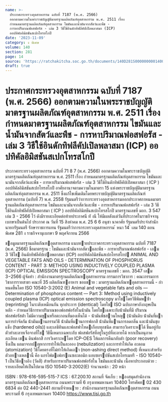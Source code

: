 ```yaml
---
name: >-
  ประกาศกระทรวงอุตสาหกรรม ฉบับที่ 7187 (พ.ศ. 2566)
  ออกตามความในพระราชบัญญัติมาตรฐานผลิตภัณฑ์อุตสาหกรรม พ.ศ. 2511 เรื่อง
  กำหนดมาตรฐานผลิตภัณฑ์อุตสาหกรรม ไขมันและน้ำมันจากสัตว์และพืช -
  การหาปริมาณฟอสฟอรัส - เล่ม 3 วิธีใช้อินดักทิฟลีคัปเปิลพลาสมา (ICP)
  ออปทิคัลอิมิสชันสเปกโทรสโกปี
date: '2023-11-09'
category: ง พิเศษ
volume: 140
section: 281
page: 14
source: 'https://ratchakitcha.soc.go.th/documents/140D281S0000000001400.pdf'
draft: true
---
```


# ประกาศกระทรวงอุตสาหกรรม ฉบับที่ 7187 (พ.ศ. 2566) ออกตามความในพระราชบัญญัติมาตรฐานผลิตภัณฑ์อุตสาหกรรม พ.ศ. 2511 เรื่อง กำหนดมาตรฐานผลิตภัณฑ์อุตสาหกรรม ไขมันและน้ำมันจากสัตว์และพืช - การหาปริมาณฟอสฟอรัส - เล่ม 3 วิธีใช้อินดักทิฟลีคัปเปิลพลาสมา (ICP) ออปทิคัลอิมิสชันสเปกโทรสโกปี

ประกาศกระทรวงอุตสาหกรรม ฉบับที่ 71 8 7 (พ.ศ. 2566) ออกตามความในพระราชบัญญัติมาตรฐานผลิตภัณฑ์อุตสาหกรรม พ.ศ. 2511 เรื่อง กำหนดมาตรฐานผลิตภัณฑ์อุตสาหกรรม ไขมันและนามันจากสัตว์และพืช - การหาปริมาณฟอสฟอรัส - เล่ม 3 วิธีใช้อินดักทิฟลีคัปเปิลพลาสมา ( ICP ) ออปทิคัลอิมิสชันสเปกโทรสโกปี อาศัยอานาจตามความในมาตรา 15 แห่งพระราชบัญญัติมาตรฐานผลิตภัณฑ์อุตสาหกรรม พ.ศ. 2511 ซึ่งแก้ไขเพิ่มเติมโดยพระราชบัญญัติมาตรฐานผลิตภัณฑ์อุตสาหกรรม (ฉบับที่ 7) พ.ศ. 2558 รัฐมนตรีว่าการกระทรวงอุตสาหกรรมออกประกาศกาหนดมาตรฐานผลิตภัณฑ์อุตสาหกรรม ไขมันและนามันจากสัตว์และพืช - การหาปริมาณฟอสฟอรัส - เล่ม 3 วิธีใช้อินดักทิฟลีคัปเปิลพลาสมา ( ICP ) ออปทิคัลอิมิสชันสเปกโทรสโกปี มาตรฐานเลขที่ มอก. 3 547 เล่ม 3 - 2566 ไว้ ดังมีรายละเอียดต่อท้ายประกาศนี ทั งนี ให้มีผลตังแต่วันที่ประกาศในราชกิจจานุเบกษาเป็นต้นไป ประกาศ ณ วันที่ 15 สิงหำคม พ.ศ. 25 6 6 อนุชา นาคาศัย รัฐมนตรีประจำสำนักนายกรัฐมนตรี รักษาราชการแทน รัฐมนตรีว่าการกระทรวงอุตสาหกรรม ้ หนา 14 ่ เลม 140 ตอนพิเศษ 281 ง ราชกิจจานุเบกษา 9 พฤศจิกายน 2566

ขอมูลมาตรฐานผลิตภัณฑอุตสาหกรรม แนบทายประกาศกระทรวงอุตสาหกรรม ฉบับที่ 7187 (พ.ศ. 2566) ชื่อมาตรฐาน : ไขมันและน้ํามันจากสัตวและพืช - การหาปริมาณฟอสฟอรัส - เลม 3 วิธีใช อินดักทิฟลีคัปเปลพลาสมา (ICP) ออปทิคัลอิมิสชันสเปกโทรสโกป ANIMAL AND VEGETABLE FATS AND OILS - DETERMINATION OF PHOSPHORUS CONTENT - PART 3: METHOD USING INDUCTIVELY COUPLED PLASMA (ICP) OPTICAL EMISSION SPECTROSCOPY มาตรฐานเลขที่ : มอก. 3547 เลม 3−2566 ผู้จัดทํา : สํานักงานมาตรฐานผลิตภัณฑอุตสาหกรรม กรรมการวิชาการ : คณะกรรมการวิชาการรายสาขา คณะที่ 35 ผลิตภัณฑอาหาร ขอบขาย : มาตรฐานผลิตภัณฑอุตสาหกรรมนี้ - กําหนดขึ้นโดย ISO 10540-3:2002 (E) Animal and vegetable fats and oils — Determination of phosphorus content — Part 3: Method using inductively coupled plasma (ICP) optical emission spectroscopy มาใชโดยวิธีพิมพซ้ํา (reprinting) ในระดับเหมือนกัน ทุกประการ (identical) โดยใช ISO ฉบับภาษาอังกฤษเป็นหลัก - กําหนดวิธีการหาปริมาณของฟอสฟอรัสในน้ํามัน โดยใชเฉพาะกับน้ํามันที่มี ปริมาณฟอสฟอรัสต่ํา ไม่มีความขุนหรือตะกอนที่มองเห็นได้ - น้ํามันพืชสวนใหญ (น้ํามันดิบ น้ํามันที่ผานการกําจัดกัม น้ํามันผานกรรมวิธี น้ํามันที่ผานการฟอกสี น้ํามันที่ผานการลดกลิ่น และน้ํามันชุบแข็ง (hardened oils)) และเลซิทินและฟอสฟาไทดเกือบทุกชนิด สามารถวิเคราะหได้ ขึ้นอยู่กับตัวทําละลายเจือจางที่ใช วิธีนี้เหมาะเฉพาะกับ ฟอสฟอรัสที่อยู่ในรูปที่ละลายได้ หากเป็นอนุภาคละเอียด เชน ดินฟอกสี การวิเคราะหโดย ICP-OES ให้ผลการคืนกลับต่ํา (poor recovery) ซึ่งเป็น ผลมาจากปญหาการทําให้เป็นละออง (nebulization) และการทําให้เกิด อะตอม (atomization) วิธีโดยตรงที่ไม่ทําให้เกิดเถา (non-ashing direct method) ที่เหมาะสําหรับตัวอยางเหลานี้ คือ แกรไฟตเฟอรเนซอะตอมิก แอบซอรปชันสเปกโทรเมทรี - ISO 10540-1 เป็นวิธีอางอิง (วัดสี) สําหรับการหาปริมาณฟอสฟอรัสใน ไขมันและน้ํามัน เนื้อหาประกอบด้วย : รายละเอียดให้เป็นไปตาม ISO 10540-3:2002(E) จํานวนหน้า : 20 หน้า

ISBN : 978-616-595-515-7 ICS : 67.200.10 สถานที่ จัดเก็บ : หองสมุดสํานักงานมาตรฐานผลิตภัณฑอุตสาหกรรม ถนนพระรามที่ 6 กรุงเทพมหานคร 10400 โทรศัพท 02 430 6834 ต่อ 02 440-2441 สถานที่จําหนาย : สํานักงานมาตรฐานผลิตภัณฑอุตสาหกรรม ถนนพระรามที่ 6 กรุงเทพมหานคร 10400 https://www.tisi.go.th
